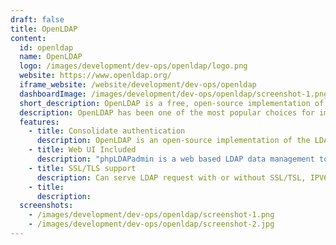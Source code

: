 ```yaml
---
draft: false
title: OpenLDAP
content:
  id: openldap
  name: OpenLDAP
  logo: /images/development/dev-ops/openldap/logo.png
  website: https://www.openldap.org/
  iframe_website: /website/development/dev-ops/openldap
  dashboardImage: /images/development/dev-ops/openldap/screenshot-1.png
  short_description: OpenLDAP is a free, open-source implementation of the Lightweight Directory Access Protocol (LDAP)
  description: OpenLDAP has been one of the most popular choices for implementing the LDAP protocol since its inception in 1998. OpenLDAP often wins out over its competitors for its cost, flexibility, and OS-agnosticism
  features:
    - title: Consolidate authentication
      description: OpenLDAP is an open-source implementation of the LDAP (Lightweight Directory Access Protocol). You can connect it to any software supporting the LDAP protocol to have a single source of authentication
    - title: Web UI Included
      description: "phpLDAPadmin is a web based LDAP data management tool for system administrators. It is commonly known and referred by many as 'PLA'. A primary goal of PLA is to be as intuitive as possible - so it is certainly possible for end users to use it as well, for example, to manage their data in an LDAP server."
    - title: SSL/TLS support
      description: Can serve LDAP request with or without SSL/TSL, IPV6 is also supported
    - title:
      description:
  screenshots:
    - /images/development/dev-ops/openldap/screenshot-1.png
    - /images/development/dev-ops/openldap/screenshot-2.jpg
---
```

